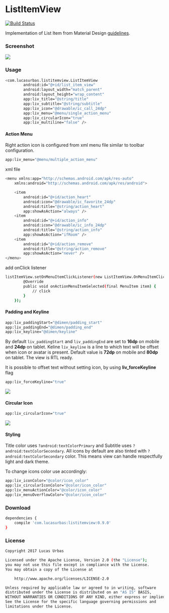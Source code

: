 # ListItemView
[![Build Status](https://travis-ci.org/lurbas/ListItemView.svg?branch=master)](https://travis-ci.org/lurbas/ListItemView)

Implementation of List Item from Material Design [guidelines](https://material.io/guidelines/components/lists.html#lists-specs).

### Screenshot
![](https://github.com/lurbas/ListItemView/blob/master/readme/cover.png)

### Usage
```sh
<com.lucasurbas.listitemview.ListItemView
        android:id="@+id/list_item_view"
        android:layout_width="match_parent"
        android:layout_height="wrap_content"
        app:liv_title="@string/title"
        app:liv_subtitle="@string/subtitle"
        app:liv_icon="@drawable/ic_call_24dp"
        app:liv_menu="@menu/single_action_menu"
        app:liv_circularIcon="true"
        app:liv_multiline="false" />
```

#### Action Menu
Right action icon is configured from xml menu file similar to toolbar configuration.
```sh
app:liv_menu="@menu/multiple_action_menu"
```
xml file
```sh
<menu xmlns:app="http://schemas.android.com/apk/res-auto"
    xmlns:android="http://schemas.android.com/apk/res/android">

    <item
        android:id="@+id/action_heart"
        android:icon="@drawable/ic_favorite_24dp"
        android:title="@string/action_heart"
        app:showAsAction="always" />
    <item
        android:id="@+id/action_info"
        android:icon="@drawable/ic_info_24dp"
        android:title="@string/action_info"
        app:showAsAction="ifRoom" />
    <item
        android:id="@+id/action_remove"
        android:title="@string/action_remove"
        app:showAsAction="never" />
</menu>
```
add onClick listener
```sh
listItemView.setOnMenuItemClickListener(new ListItemView.OnMenuItemClickListener() {
        @Override
        public void onActionMenuItemSelected(final MenuItem item) {
            // click
        }
    });
```

#### Padding and Keyline
```sh
app:liv_paddingStart="@dimen/padding_start"
app:liv_paddingEnd="@dimen/padding_end"
app:liv_keyline="@dimen/keyline"
```
By default `liv_paddingStart` and `liv_paddingEnd` are set to **16dp** on mobile and **24dp** on tablet.
Keline `liv_keyline` is a line to which text will be offset when icon or avatar is present. Default value is **72dp** on mobile and **80dp** on tablet.
The view is RTL ready.

It is possible to offset text without setting icon, by using **liv_forceKeyline** flag
```sh
app:liv_forceKeyline="true"
```
![](https://github.com/lurbas/ListItemView/blob/master/readme/keyline.png)

#### Circular Icon
```sh
app:liv_circularIcon="true"
```
![](https://github.com/lurbas/ListItemView/blob/master/readme/circular_icon.png)

#### Styling

Title color uses `?android:textColorPrimary` and Subtitle uses `?android:textColorSecondary`. All icons by default are also tinted
with `?android:textColorSecondary` color. This means view can handle respectfully light and dark theme.

To change icons color use accordingly:
```sh
app:liv_iconColor="@color/icon_color"
app:liv_circularIconColor="@color/icon_color"
app:liv_menuActionColor="@color/icon_color"
app:liv_menuOverflowColor="@color/icon_color"
```

### Download
```sh
dependencies {
    compile 'com.lucasurbas:listitemview:0.9.0'
}
```

### License
```sh
Copyright 2017 Lucas Urbas

Licensed under the Apache License, Version 2.0 (the "License");
you may not use this file except in compliance with the License.
You may obtain a copy of the License at

    http://www.apache.org/licenses/LICENSE-2.0

Unless required by applicable law or agreed to in writing, software
distributed under the License is distributed on an "AS IS" BASIS,
WITHOUT WARRANTIES OR CONDITIONS OF ANY KIND, either express or implied.
See the License for the specific language governing permissions and
limitations under the License.
```
